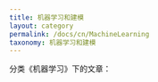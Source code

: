 ```yaml
---
title: 机器学习和建模
layout: category
permalink: /docs/cn/MachineLearning
taxonomy: 机器学习和建模
---
```


分类《机器学习》下的文章：

